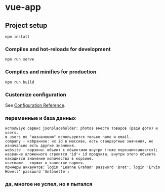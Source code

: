 # vue-app

## Project setup
```
npm install
```

### Compiles and hot-reloads for development
```
npm run serve
```

### Compiles and minifies for production
```
npm run build
```

### Customize configuration
See [Configuration Reference](https://cli.vuejs.org/config/).

### переменные и база данных
```
использую сервис jsonplaceholder: photos вместо товаров (ради фото) и users.
в users по "назначению" используются только name и email.
company - избранное: их id в массиве, есть стандартные значения, но изначально есть другие значения.
website - корзина: объект с объектами внутри (тоже перезаписывается); название вложенного строится 'id'+ id продукта, внутри этого объекта находится значение количества в корзине.
username - служит в качестве пароля.
примеры аккаунтов: login 'Leanne Graham' password 'Bret'; login 'Ervin Howell' password 'Antonette';
```

### да, многое не успел, но я пытался
